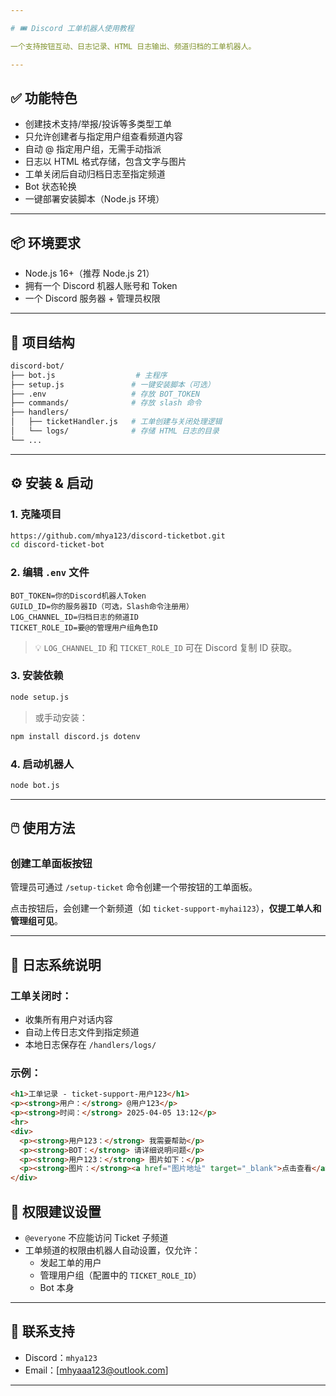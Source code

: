 ```yaml
---

# 🎟️ Discord 工单机器人使用教程

一个支持按钮互动、日志记录、HTML 日志输出、频道归档的工单机器人。

---
```


## ✅ 功能特色

- 创建技术支持/举报/投诉等多类型工单
- 只允许创建者与指定用户组查看频道内容
- 自动 @ 指定用户组，无需手动指派
- 日志以 HTML 格式存储，包含文字与图片
- 工单关闭后自动归档日志至指定频道
- Bot 状态轮换
- 一键部署安装脚本（Node.js 环境）

---

## 📦 环境要求

- Node.js 16+（推荐 Node.js 21）
- 拥有一个 Discord 机器人账号和 Token
- 一个 Discord 服务器 + 管理员权限

---

## 📁 项目结构

```bash
discord-bot/
├── bot.js                  # 主程序
├── setup.js               # 一键安装脚本（可选）
├── .env                   # 存放 BOT_TOKEN
├── commands/              # 存放 slash 命令
├── handlers/
│   ├── ticketHandler.js   # 工单创建与关闭处理逻辑
│   └── logs/              # 存储 HTML 日志的目录
└── ...
```

---

## ⚙️ 安装 & 启动

### 1. 克隆项目

```bash
https://github.com/mhya123/discord-ticketbot.git
cd discord-ticket-bot
```

### 2. 编辑 `.env` 文件

```env
BOT_TOKEN=你的Discord机器人Token
GUILD_ID=你的服务器ID（可选，Slash命令注册用）
LOG_CHANNEL_ID=归档日志的频道ID
TICKET_ROLE_ID=要@的管理用户组角色ID
```

> 💡 `LOG_CHANNEL_ID` 和 `TICKET_ROLE_ID` 可在 Discord 复制 ID 获取。

### 3. 安装依赖

```bash
node setup.js
```

> 或手动安装：

```bash
npm install discord.js dotenv
```

### 4. 启动机器人

```bash
node bot.js
```

---

## 🖱️ 使用方法

### 创建工单面板按钮

管理员可通过 `/setup-ticket` 命令创建一个带按钮的工单面板。

点击按钮后，会创建一个新频道（如 `ticket-support-myhai123`），**仅提工单人和管理组可见**。

---

## 🧾 日志系统说明

### 工单关闭时：

- 收集所有用户对话内容
- 自动上传日志文件到指定频道
- 本地日志保存在 `/handlers/logs/`

### 示例：

```html
<h1>工单记录 - ticket-support-用户123</h1>
<p><strong>用户：</strong> @用户123</p>
<p><strong>时间：</strong> 2025-04-05 13:12</p>
<hr>
<div>
  <p><strong>用户123：</strong> 我需要帮助</p>
  <p><strong>BOT：</strong> 请详细说明问题</p>
  <p><strong>用户123：</strong> 图片如下：</p>
  <p><strong>图片：</strong><a href="图片地址" target="_blank">点击查看</a></p>
</div>
```

## 📌 权限建议设置

- `@everyone` 不应能访问 Ticket 子频道
- 工单频道的权限由机器人自动设置，仅允许：
  - 发起工单的用户
  - 管理用户组（配置中的 `TICKET_ROLE_ID`）
  - Bot 本身

---
## 📮 联系支持
- Discord：`mhya123`
- Email：[mhyaaa123@outlook.com]

---


